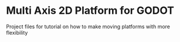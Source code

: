 # Multi Axis 2D Platform for GODOT 
Project files for tutorial on how to make moving platforms with more flexibility
